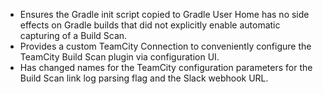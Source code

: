 - Ensures the Gradle init script copied to Gradle User Home has no side effects on Gradle builds that did not explicitly enable automatic capturing of a Build Scan.
- Provides a custom TeamCity Connection to conveniently configure the TeamCity Build Scan plugin via configuration UI.
- Has changed names for the TeamCity configuration parameters for the Build Scan link log parsing flag and the Slack webhook URL.
